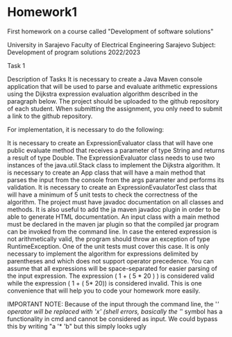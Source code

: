 # Homework1
First homework on a course called "Development of software solutions"

University in Sarajevo
Faculty of Electrical Engineering Sarajevo
Subject: Development of program solutions 2022/2023

Task 1

Description of Tasks
It is necessary to create a Java Maven console application that will be used to parse and evaluate arithmetic expressions using the Dijkstra expression evaluation algorithm described in the paragraph below. The project should be uploaded to the github repository of each student. When submitting the assignment, you only need to submit a link to the github repository.

For implementation, it is necessary to do the following:

It is necessary to create an ExpressionEvaluator class that will have one public evaluate method that receives a parameter of type String and returns a result of type Double.
The ExpressionEvaluator class needs to use two instances of the java.util.Stack class to implement the Dijkstra algorithm.
It is necessary to create an App class that will have a main method that parses the input from the console from the args parameter and performs its validation.
It is necessary to create an ExpressionEvaulatorTest class that will have a minimum of 5 unit tests to check the correctness of the algorithm.
The project must have javadoc documentation on all classes and methods. It is also useful to add the ja maven javadoc plugin in order to be able to generate HTML documentation.
An input class with a main method must be declared in the maven jar plugin so that the compiled jar program can be invoked from the command line.
In case the entered expression is not arithmetically valid, the program should throw an exception of type RuntimeException. One of the unit tests must cover this case.
It is only necessary to implement the algorithm for expressions delimited by parentheses and which does not support operator precedence.
You can assume that all expressions will be space-separated for easier parsing of the input expression. The expression ( 1 + ( 5 * 20 ) ) is considered valid while the expression ( 1 + ( 5* 20)) is considered invalid. This is one convenience that will help you to code your homework more easily.

IMPORTANT NOTE:
Because of the input through the command line, the '*' operator will be replaced with 'x' (shell errors, basically the '*' symbol has a functionality in cmd and cannot be considered as input.
We could bypass this by writing "a '* 'b" but this simply looks ugly
